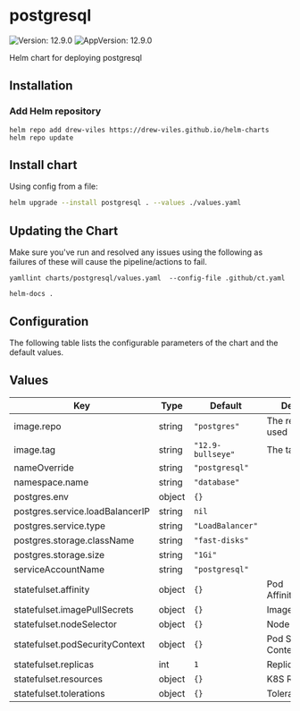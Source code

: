 # postgresql



![Version: 12.9.0](https://img.shields.io/badge/Version-12.9.0-informational?style=flat-square) ![AppVersion: 12.9.0](https://img.shields.io/badge/AppVersion-12.9.0-informational?style=flat-square) 

Helm chart for deploying postgresql



## Installation

### Add Helm repository

```shell
helm repo add drew-viles https://drew-viles.github.io/helm-charts
helm repo update
```

## Install chart

Using config from a file:

```bash
helm upgrade --install postgresql . --values ./values.yaml
```

## Updating the Chart
Make sure you've run and resolved any issues using the following as failures of these will cause the pipeline/actions to fail.
```
yamllint charts/postgresql/values.yaml  --config-file .github/ct.yaml

helm-docs .
```

## Configuration

The following table lists the configurable parameters of the chart and the default values.

## Values

| Key | Type | Default | Description |
|-----|------|---------|-------------|
| image.repo | string | `"postgres"` | The repo to be used |
| image.tag | string | `"12.9-bullseye"` | The tag to be used |
| nameOverride | string | `"postgresql"` |  |
| namespace.name | string | `"database"` |  |
| postgres.env | object | `{}` |  |
| postgres.service.loadBalancerIP | string | `nil` |  |
| postgres.service.type | string | `"LoadBalancer"` |  |
| postgres.storage.className | string | `"fast-disks"` |  |
| postgres.storage.size | string | `"1Gi"` |  |
| serviceAccountName | string | `"postgresql"` |  |
| statefulset.affinity | object | `{}` | Pod Affinity/AnitAffinity |
| statefulset.imagePullSecrets | object | `{}` | Image Pull secrets |
| statefulset.nodeSelector | object | `{}` | Node Selector |
| statefulset.podSecurityContext | object | `{}` | Pod Security Context |
| statefulset.replicas | int | `1` | Replicas |
| statefulset.resources | object | `{}` | K8S Resources |
| statefulset.tolerations | object | `{}` | Tolerations |